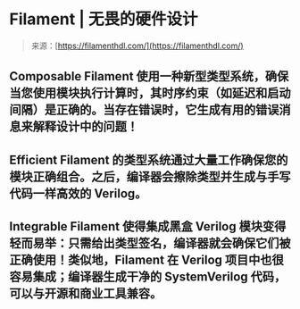 <!--yml

category: 未分类

date: 2024-05-27 14:38:54

-->

# Filament | 无畏的硬件设计

> 来源：[https://filamenthdl.com/](https://filamenthdl.com/)

## Composable Filament 使用一种新型类型系统，确保当您使用模块执行计算时，其时序约束（如延迟和启动间隔）是正确的。当存在错误时，它生成有用的错误消息来解释设计中的问题！

## Efficient Filament 的类型系统通过大量工作确保您的模块正确组合。之后，编译器会擦除类型并生成与手写代码一样高效的 Verilog。

## Integrable Filament 使得集成黑盒 Verilog 模块变得轻而易举：只需给出类型签名，编译器就会确保它们被正确使用！类似地，Filament 在 Verilog 项目中也很容易集成；编译器生成干净的 SystemVerilog 代码，可以与开源和商业工具兼容。

